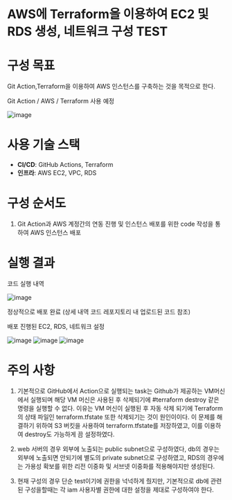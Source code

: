 
# AWS에 Terraform을 이용하여 EC2 및 RDS 생성, 네트워크 구성 TEST

# 구성 목표

Git Action,Terraform을 이용하여 AWS 인스턴스를 구축하는 것을 목적으로 한다.

Git Action / AWS / Terraform 사용 예정

![image](https://github.com/user-attachments/assets/4f117912-c256-4eb9-8759-90084aeafe10)

# 사용 기술 스택

- **CI/CD**: GitHub Actions, Terraform
- **인프라**: AWS EC2, VPC, RDS

# 구성 순서도

1. Git Action과 AWS 계정간의 연동 진행 및 인스턴스 배포를 위한 code 작성을 통하여 AWS 인스턴스 배포

# 실행 결과

코드 실행 내역 

![image](https://github.com/user-attachments/assets/e759d23b-4050-4be3-8d5a-afba82d2868b)

정상적으로 배포 완료 (상세 내역 코드 레포지토리 내 업로드된 코드 참조)

배포 진행된 EC2, RDS, 네트워크 설정

![image](https://github.com/user-attachments/assets/493055b4-3e01-4433-bec1-2497ae0cdb67)
![image](https://github.com/user-attachments/assets/a9d93844-72b0-4255-bdf4-912a10860b35)
![image](https://github.com/user-attachments/assets/9b47a7f3-8ffa-4278-b23d-e17a375cadd4)


# 주의 사항

1. 기본적으로 GitHub에서 Action으로 실행되는 task는 Github가 제공하는 VM머신에서 실행되며 해당 VM 머신은 사용된 후 삭제되기에 #terraform destroy 같은 명령을 실행할 수 없다.
이유는 VM 머신이 실행된 후 자동 삭제 되기에 Terraform의 상태 파일인 terraform.tfstate 또한 삭제되기는 것이 원인이이다.
이 문제를 해결하기 위하여 S3 버킷을 사용하여 terraform.tfstate를 저장하였고, 이를 이용하여 destroy도 가능하게 끔 설정하였다.

3. web 서버의 경우 외부에 노출되는 public subnet으로 구성하였다, db의 경우는 외부에 노출되면 안되기에 별도의 private subnet으로 구성하였고, RDS의 경우에는 가용성 확보를 위한 리전 이중화 및 서브넷 이중화를 적용해야지만 생성된다.

4. 현재 구성의 경우 단순 test이기에 권한을 넉넉하게 줬지만, 기본적으로 db에 관련된 구성을할때는 각 iam 사용자별 권한에 대한 설정을 제대로 구성하여야 한다.

   
